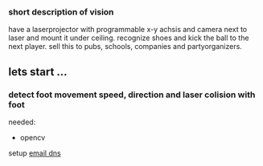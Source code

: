 ### short description of vision

have a laserprojector with programmable x-y achsis and camera next to laser and mount it under ceiling.
recognize shoes and kick the ball to the next player.
sell this to pubs, schools, companies and partyorganizers.

## lets start ...

### detect foot movement speed, direction and laser colision with foot

needed:
 - opencv

setup [email dns](https://www.godaddy.com/resources/skills/configuring-dns-for-email-a-quick-beginners-guide)

